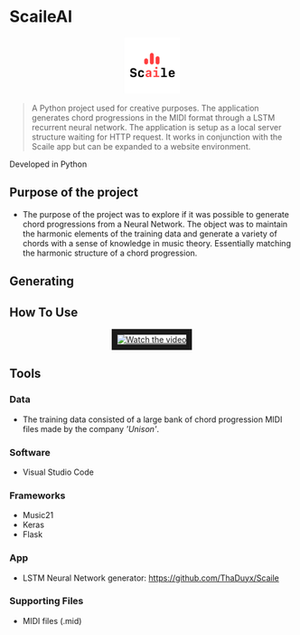 # ScaileAI

<p align="center">
  <img width="100" src="https://github.com/ThaDuyx/Scaile/blob/main/Scaile/Supporting%20Files/Assets.xcassets/AppIcon.appiconset/App_store_1024_1x.png?raw=true"
</p>

> A Python project used for creative purposes. The application generates chord progressions in the MIDI format through a LSTM recurrent neural network. The application is setup as a local server structure waiting for HTTP request. It works in conjunction with the Scaile app but can be expanded to a website environment.

Developed in Python

## Purpose of the project
  - The purpose of the project was to explore if it was possible to generate chord progressions from a Neural Network. The object was to maintain the harmonic elements of the training data and generate a variety of chords with a sense of knowledge in music theory. Essentially matching the harmonic structure of a chord progression.
  

## Generating
  
## How To Use
<p align="center">
    <a href="http://www.youtube.com/watch?feature=player_embedded&v=TEudhz0Tdts" target="_blank">
    <img src="http://img.youtube.com/vi/TEudhz0Tdts/mqdefault.jpg" alt="Watch the video" width="400" height="220" border="10" />
    </a>
</p>
  


## Tools
### Data
- The training data consisted of a large bank of chord progression MIDI files made by the company _'Unison'_. 

### Software
- Visual Studio Code

### Frameworks
- Music21
- Keras
- Flask

### App
- LSTM Neural Network generator: 
https://github.com/ThaDuyx/Scaile

### Supporting Files
- MIDI files (.mid)
